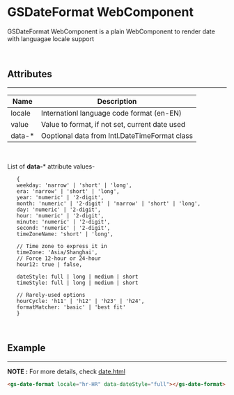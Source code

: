 # GSDateFormat WebComponent

GSDateFormat WebComponent is a plain WebComponent to render date with languagae locale support

<br>

## Attributes 
---

| Name               | Description                                              |
|--------------------|----------------------------------------------------------|
| locale             | Internationl language code format (en-EN)                | 
| value              | Value to format, if not set, current date used           |
| data-*             | Ooptional data from Intl.DateTimeFormat class            |

<br>

List of **data-*** attribute values-


       {
       weekday: 'narrow' | 'short' | 'long',
       era: 'narrow' | 'short' | 'long',
       year: 'numeric' | '2-digit',
       month: 'numeric' | '2-digit' | 'narrow' | 'short' | 'long',
       day: 'numeric' | '2-digit',
       hour: 'numeric' | '2-digit',
       minute: 'numeric' | '2-digit',
       second: 'numeric' | '2-digit',
       timeZoneName: 'short' | 'long',

       // Time zone to express it in
       timeZone: 'Asia/Shanghai',
       // Force 12-hour or 24-hour
       hour12: true | false,

       dateStyle: full | long | medium | short
       timeStyle: full | long | medium | short

       // Rarely-used options
       hourCycle: 'h11' | 'h12' | 'h23' | 'h24',
       formatMatcher: 'basic' | 'best fit'
       }

<br>

## Example
---

**NOTE :** 
For more details, check [date.html](../../demos/intl/date.html)

```html
<gs-date-format locale="hr-HR" data-dateStyle="full"></gs-date-format>
```
